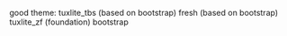 good theme:
tuxlite_tbs (based on bootstrap)
fresh (based on bootstrap)
tuxlite_zf (foundation)
bootstrap
